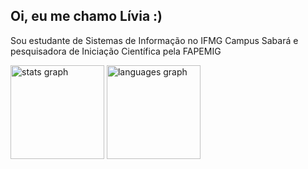 ## Oi, eu me chamo Lívia :)
<p>Sou estudante de Sistemas de Informação no IFMG Campus Sabará e pesquisadora de Iniciação Científica pela FAPEMIG</p>
<div>
   <img src="https://github-readme-stats.vercel.app/api?username=lvmendess&hide_title=false&hide_rank=false&show_icons=true&include_all_commits=true&count_private=true&disable_animations=false&theme=blue_navy&locale=en&hide_border=false" height="150" alt="stats graph"  />
    <img src="https://github-readme-stats.vercel.app/api/top-langs?username=lvmendess&locale=en&hide_title=false&layout=compact&card_width=320&langs_count=5&theme=blue_navy&hide_border=false" height="150" alt="languages graph"  />
</div>

